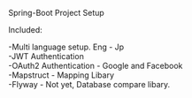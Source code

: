Spring-Boot Project Setup<br />

Included:<br />

-Multi language setup. Eng - Jp <br />
-JWT Authentication <br />
-OAuth2 Authentication - Google and Facebook <br />
-Mapstruct - Mapping Libary<br />
-Flyway - Not yet, Database compare libary.<br />
 
